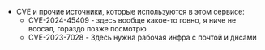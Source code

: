  - CVE и прочие источники, которые используются в этом сервисе:
    * CVE-2024-45409 - здесь вообще какое-то говно, я ниче не всосал, гораздо позже посмотрю
    * CVE-2023-7028 - Здесь нужна рабочая инфра с почтой и днсами